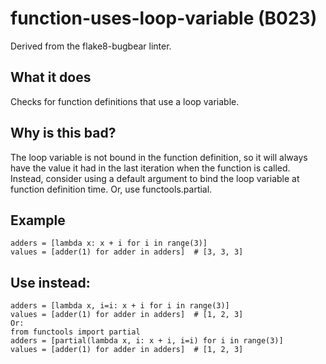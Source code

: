 # function-uses-loop-variable (B023)
Derived from the flake8-bugbear linter.
## What it does
Checks for function definitions that use a loop variable.
## Why is this bad?
The loop variable is not bound in the function definition, so it will always
have the value it had in the last iteration when the function is called.
Instead, consider using a default argument to bind the loop variable at
function definition time. Or, use functools.partial.
## Example
```
adders = [lambda x: x + i for i in range(3)]
values = [adder(1) for adder in adders]  # [3, 3, 3]
```
## Use instead:
```
adders = [lambda x, i=i: x + i for i in range(3)]
values = [adder(1) for adder in adders]  # [1, 2, 3]
Or:
from functools import partial
adders = [partial(lambda x, i: x + i, i=i) for i in range(3)]
values = [adder(1) for adder in adders]  # [1, 2, 3]
```